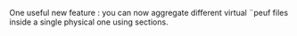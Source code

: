 One useful new feature : you can now aggregate different virtual ¨peuf files inside a single physical one using sections.
